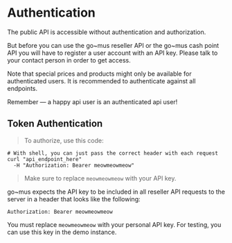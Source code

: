 # Authentication

The public API is accessible without authentication and authorization. 

But before you can use the go~mus reseller API or the go~mus cash point API you will have to register a user 
account with an API key. Please talk to your contact person in order to get access.

Note that special prices and products might only be available for authenticated users. It is recommended to 
authenticate against all endpoints.

<aside class="success">
Remember — a happy api user is an authenticated api user!
</aside>

## Token Authentication


> To authorize, use this code:

```shell
# With shell, you can just pass the correct header with each request
curl "api_endpoint_here"
  -H "Authorization: Bearer meowmeowmeow"
```

> Make sure to replace `meowmeowmeow` with your API key.

go~mus expects the API key to be included in all reseller API requests to the server in a header 
that looks like the following:

`Authorization: Bearer meowmeowmeow`

<aside class="notice">
You must replace <code>meowmeowmeow</code> with your personal API key. For testing, you can use this key in the demo instance.
</aside>
